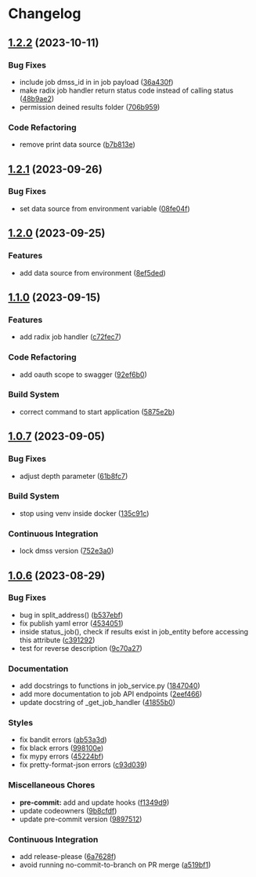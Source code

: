 # Changelog

## [1.2.2](https://github.com/equinor/dm-job/compare/v1.2.1...v1.2.2) (2023-10-11)


### Bug Fixes

* include job dmss_id in in job payload ([36a430f](https://github.com/equinor/dm-job/commit/36a430f0a63cac71809c3c103639427bdf918f03))
* make radix job handler return status code instead of calling status ([48b9ae2](https://github.com/equinor/dm-job/commit/48b9ae22e50b06377047fdd29f68f658aead4162))
* permission deined results folder ([706b959](https://github.com/equinor/dm-job/commit/706b959d66646a8da5325f16b45f5a89924089bb))


### Code Refactoring

* remove print data source ([b7b813e](https://github.com/equinor/dm-job/commit/b7b813e24e57004faf90f5755ccfadbe0de46b11))

## [1.2.1](https://github.com/equinor/dm-job/compare/v1.2.0...v1.2.1) (2023-09-26)


### Bug Fixes

* set data source from environment variable ([08fe04f](https://github.com/equinor/dm-job/commit/08fe04f72b3318b28275012b197c90590ed7f64a))

## [1.2.0](https://github.com/equinor/dm-job/compare/v1.1.0...v1.2.0) (2023-09-25)


### Features

* add data source from environment ([8ef5ded](https://github.com/equinor/dm-job/commit/8ef5dedfeaedaa9362cad6367dcc394b0bedc213))

## [1.1.0](https://github.com/equinor/dm-job/compare/v1.0.7...v1.1.0) (2023-09-15)


### Features

* add radix job handler ([c72fec7](https://github.com/equinor/dm-job/commit/c72fec78bc9edcd461b22be2bcb24e4f4d0844c6))


### Code Refactoring

* add oauth scope to swagger ([92ef6b0](https://github.com/equinor/dm-job/commit/92ef6b0d7258f611ed261abf0dd32366c45a3dd6))


### Build System

* correct command to start application ([5875e2b](https://github.com/equinor/dm-job/commit/5875e2bac8f364beab7d69030008965f0d31df2d))

## [1.0.7](https://github.com/equinor/dm-job/compare/v1.0.6...v1.0.7) (2023-09-05)


### Bug Fixes

* adjust depth parameter ([61b8fc7](https://github.com/equinor/dm-job/commit/61b8fc7c9e024e875d2be6a30fc153db649023e8))


### Build System

* stop using venv inside docker ([135c91c](https://github.com/equinor/dm-job/commit/135c91c44ce87704202e53fe19d3140dfeea2f58))


### Continuous Integration

* lock dmss version ([752e3a0](https://github.com/equinor/dm-job/commit/752e3a0a4499f6c9a11cbc3da45d4c3a1e6f5a9e))

## [1.0.6](https://github.com/equinor/dm-job/compare/v1.0.5...v1.0.6) (2023-08-29)


### Bug Fixes

* bug in split_address() ([b537ebf](https://github.com/equinor/dm-job/commit/b537ebf6bc880d64689a73a9b4ad000060f4f6dc))
* fix publish yaml error ([4534051](https://github.com/equinor/dm-job/commit/4534051e7550a660e3423e2e0f02f5ebadd6a117))
* inside status_job(), check if results exist in job_entity before accessing this attribute ([c391292](https://github.com/equinor/dm-job/commit/c3912924b15e79cc180bc6c0380a90ea1fe253db))
* test for reverse description ([9c70a27](https://github.com/equinor/dm-job/commit/9c70a27d48e55af12c6d4e9bef8542f761e21433))


### Documentation

* add docstrings to functions in job_service.py ([1847040](https://github.com/equinor/dm-job/commit/1847040c2ec80b9f27bbccec941bc0b0df0b374c))
* add more documentation to job API endpoints ([2eef466](https://github.com/equinor/dm-job/commit/2eef466914a78a0d8b78a7a3a0a148239518d3a1))
* update docstring of _get_job_handler ([41855b0](https://github.com/equinor/dm-job/commit/41855b00c4871753e7345243a02af8630b243dfe))


### Styles

* fix bandit errors ([ab53a3d](https://github.com/equinor/dm-job/commit/ab53a3ddc8dd7a331f6a82f62d55b8996a0c11b3))
* fix black errors ([998100e](https://github.com/equinor/dm-job/commit/998100e568f8e20197cd94e8790846b2551a1a1a))
* fix mypy errors ([45224bf](https://github.com/equinor/dm-job/commit/45224bf3c18069ca8837782c2d02dac38704f90e))
* fix pretty-format-json errors ([c93d039](https://github.com/equinor/dm-job/commit/c93d039875cd58e01e14fdf00894b10ebee1ef76))


### Miscellaneous Chores

* **pre-commit:** add and update hooks ([f1349d9](https://github.com/equinor/dm-job/commit/f1349d9f722aeed895a3c65b99d501e417b0b147))
* update codeowners ([9b8cfdf](https://github.com/equinor/dm-job/commit/9b8cfdf1ce7aca3d4d2a7c64a1c1c53312e5d21f))
* update pre-commit version ([9897512](https://github.com/equinor/dm-job/commit/9897512b47f72f6daf3a40649d9f526c05a38ea1))


### Continuous Integration

* add release-please ([6a7628f](https://github.com/equinor/dm-job/commit/6a7628f782007317f02e7c18c2107f61cd67ab2e))
* avoid running no-commit-to-branch on PR merge ([a519bf1](https://github.com/equinor/dm-job/commit/a519bf1fbbe5aaeb411748ba9b4f85a383938188))

